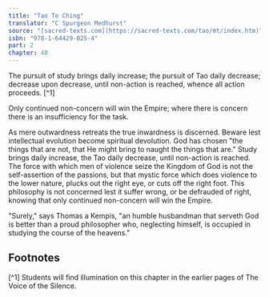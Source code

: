 ```yaml
---
title: "Tao Te Ching"
translator: "C Spurgeon Medhurst"
source: "[sacred-texts.com](https://sacred-texts.com/tao/mt/index.htm)"
isbn: "978-1-64429-025-4"
part: 2
chapter: 48
---
```

The pursuit of study brings daily increase; the pursuit of Tao daily decrease; decrease upon decrease, until non-action is reached, whence all action proceeds. [^1]

Only continued non-concern will win the Empire; where there is concern there is an insufficiency for the task.

As mere outwardness retreats the true inwardness is discerned. Beware lest intellectual evolution become spiritual devolution. God has chosen "the things that are not, that He might bring to naught the things that are." Study brings daily increase, the Tao daily decrease, until non-action is reached. The force with which men of violence seize the Kingdom of God is not the self-assertion of the passions, but that mystic force which does violence to the lower nature, plucks out the right eye, or cuts off the right foot. This philosophy is not concerned lest it suffer wrong, or be defrauded of right, knowing that only continued non-concern will win the Empire.

"Surely," says Thomas a Kempis, "an humble husbandman that serveth God is better than a proud philosopher who, neglecting himself, is occupied in studying the course of the heavens."

## Footnotes

[^1] Students will find illumination on this chapter in the earlier pages of The Voice of the Silence.